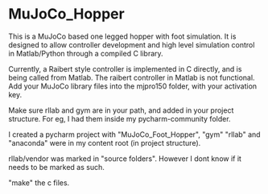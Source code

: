 # MuJoCo_Hopper
This is a MuJoCo based one legged hopper with foot simulation. It is designed to allow controller development and high level simulation control in Matlab/Python through a compiled C library.  

Currently, a Raibert style controller is implemented in C directly, and is being called from Matlab. The raibert controller in Matlab is not functional.
Add your MuJoCo library files into the mjpro150 folder, with your activation key.



Make sure rllab and gym are in your path, and added in your project structure.
For eg, I had them inside my pycharm-community folder.

I created a pycharm project with "MuJoCo_Foot_Hopper", "gym" "rllab" and "anaconda" were in my content root (in project structure).

rllab/vendor was marked in "source folders". However I dont know if it needs to be marked as such.

"make" the c files.
